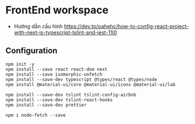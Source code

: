 # FrontEnd workspace

- Hướng dẫn cấu hình
https://dev.to/oahehc/how-to-config-react-project-with-next-js-typescript-tslint-and-jest-11l0

## Configuration
```
npm init -y
npm install --save react react-dom next 
npm install --save isomorphic-unfetch
npm install --save-dev typescript @types/react @types/node
npm install @material-ui/core @material-ui/icons @material-ui/lab

npm install --save-dev tslint tslint-config-airbnb
npm install --save-dev tslint-react-hooks
npm install --save-dev prettier

npm i node-fetch --save
```